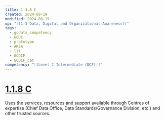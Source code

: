 ```yaml
---
title: 1.1.8 C
created: 2024-08-19
modified: 2024-08-19
up: "[[1.1 Data, Digital and Organizational Awareness]]"
tags:
  - gcdata_competency
  - GCDC
  - prototype
  - AREA
  - lit
  - GCDCF
  - GCDCF_cat
competency: "[[Level 2 Intermediate (DCF)]]"
---
```

# [1.1.8 C](1.1.8%20C.md)
Uses the services, resources and support available through Centres of expertise (Chief Data Office, Data Standards/Governance Division, etc.) and other trusted sources.
